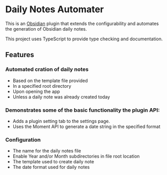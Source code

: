 # Daily Notes Automater

This is an [Obsidian](https://obsidian.md) plugin that extends the configurability and automates the generation of Obsidian daily notes.

This project uses TypeScript to provide type checking and documentation.

## Features

### Automated cration of daily notes
-   Based on the template file provided
-   In a specified root directory
-   Upon opening the app
-   Unless a daily note was already created today

### Demonstrates some of the basic functionality the plugin API:
-   Adds a plugin setting tab to the settings page.
-   Uses the Moment API to generate a date string in the specified format

### Configuration
-   The name for the daily notes file
-   Enable Year and/or Month subdirectories in file root location
-   The template used to create daily note
-   The date format used for daily notes